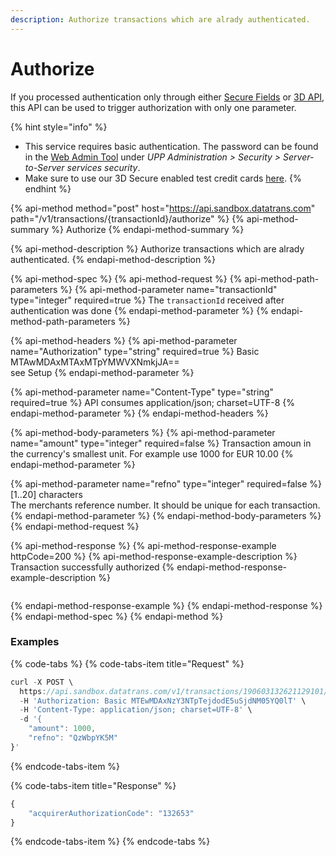 ```yaml
---
description: Authorize transactions which are alrady authenticated.
---
```


# Authorize

If you processed authentication only through either [Secure Fields](securefields-1/) or [3D API](api-beta.md), this API can be used to trigger authorization with only one parameter. 

{% hint style="info" %}
* This service requires basic authentication. The password can be found in the [Web Admin Tool](https://admin.sandbox.datatrans.com/) under _UPP Administration &gt; Security &gt; Server-to-Server services security_.
* Make sure to use our 3D Secure enabled test credit cards [here](../testing-3d-secure.md).
{% endhint %}

{% api-method method="post" host="https://api.sandbox.datatrans.com" path="/v1/transactions/{transactionId}/authorize" %}
{% api-method-summary %}
Authorize
{% endapi-method-summary %}

{% api-method-description %}
Authorize transactions which are alrady authenticated.
{% endapi-method-description %}

{% api-method-spec %}
{% api-method-request %}
{% api-method-path-parameters %}
{% api-method-parameter name="transactionId" type="integer" required=true %}
The `transactionId` received after authentication was done
{% endapi-method-parameter %}
{% endapi-method-path-parameters %}

{% api-method-headers %}
{% api-method-parameter name="Authorization" type="string" required=true %}
Basic MTAwMDAxMTAxMTpYMWVXNmkjJA==   
see Setup
{% endapi-method-parameter %}

{% api-method-parameter name="Content-Type" type="string" required=true %}
API consumes application/json; charset=UTF-8
{% endapi-method-parameter %}
{% endapi-method-headers %}

{% api-method-body-parameters %}
{% api-method-parameter name="amount" type="integer" required=false %}
Transaction amoun in the currency's smallest unit. For example use 1000 for EUR 10.00
{% endapi-method-parameter %}

{% api-method-parameter name="refno" type="integer" required=false %}
\[1..20\] characters  
The merchants reference number. It should be unique for each transaction.  
{% endapi-method-parameter %}
{% endapi-method-body-parameters %}
{% endapi-method-request %}

{% api-method-response %}
{% api-method-response-example httpCode=200 %}
{% api-method-response-example-description %}
Transaction successfully authorized
{% endapi-method-response-example-description %}

```javascript

```
{% endapi-method-response-example %}
{% endapi-method-response %}
{% endapi-method-spec %}
{% endapi-method %}

### Examples

{% code-tabs %}
{% code-tabs-item title="Request" %}
```javascript
curl -X POST \
  https://api.sandbox.datatrans.com/v1/transactions/190603132621129101/authorize \
  -H 'Authorization: Basic MTEwMDAxNzY3NTpTejdodE5uSjdNM05YQ0lT' \
  -H 'Content-Type: application/json; charset=UTF-8' \
  -d '{
    "amount": 1000,
    "refno": "QzWbpYK5M"
}'
```
{% endcode-tabs-item %}

{% code-tabs-item title="Response" %}
```javascript
{
    "acquirerAuthorizationCode": "132653"
}
```
{% endcode-tabs-item %}
{% endcode-tabs %}


